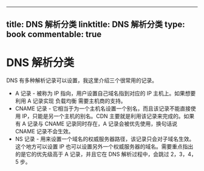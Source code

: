 
---
title: DNS 解析分类
linktitle: DNS 解析分类
type: book
commentable: true
---

# DNS 解析分类

DNS 有多种解析记录可以设置，我这里介绍三个很常用的记录。

- A 记录 - 被称为 IP 指向，用户设置自己域名指到对应的 IP 主机上。如果想要利用 A 记录实现 负载均衡 需要主机商的支持。
- CNAME 记录 - 它相当于为一个主机名设置一个别名，而且该记录不能直接使用 IP，只能是另一个主机的别名。CDN 主要就是利用该记录来完成的。如果有 A 记录与 CNAME 记录同时存在，A 记录会被优先使用，换句话说 CNAME 记录不会生效。
- NS 记录 - 用来设置一个域名的权威服务器路径，该记录只会对子域名生效。这个地方可以设置 IP 也可以设置另外一个权威服务器的域名。需要重点指出的是它的优先级高于 A 记录，并且它在 DNS 解析过程中，会跳过 2，3，4，5 步。

    